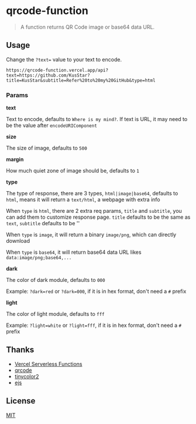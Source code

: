# qrcode-function

> A function returns QR Code image or base64 data URL.

## Usage

Change the `?text=` value to your text to encode.
```
https://qrcode-function.vercel.app/api?text=https://github.com/KusStar?title=KusStar&subtitle=Refer%20to%20my%20GitHub&type=html
```
### Params

**text**

Text to encode, defaults to `Where is my mind?`. If text is URL, it may need to be the value after `encodeURIComponent`

**size**

The size of image, defaults to `500`

**margin**

How much quiet zone of image should be, defaults to `1`

**type**

The type of response, there are 3 types, `html|image|base64`, defaults to `html`, means it will return a `text/html`, a webpage with extra info

When `type` is `html`, there are 2 extra req params, `title` and `subtitle`, you can add them to customize response page. `title` defaults to be the same as `text`, `subtitle` defaults to be ''

When `type` is `image`, it will return a binary `image/png`, which can directly download

When `type` is `base64`, it will return base64 data URL likes `data:image/png;base64,...`

**dark**

The color of dark module, defaults to `000`

Example: `?dark=red` or `?dark=000`, if it is in hex format, don't need a `#` prefix

**light**

The color of light module, defaults to `fff`

Example: `?light=white` or `?light=fff`, if it is in hex format, don't need a `#` prefix

## Thanks

- [Vercel Serverless Functions](https://vercel.com/docs/serverless-functions)
- [qrcode](https://www.npmjs.com/package/qrcode)
- [tinycolor2](https://www.npmjs.com/package/tinycolor2)
- [ejs](https://github.com/mde/ejs)

## License

[MIT](LICENSE)
